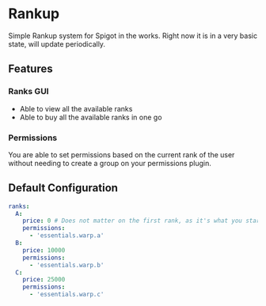 # Rankup
Simple Rankup system for Spigot in the works. Right now it is in a very basic state, will update periodically.

## Features

### Ranks GUI
- Able to view all the available ranks
- Able to buy all the available ranks in one go

### Permissions
You are able to set permissions based on the current rank of the user without needing to create a group on your permissions plugin.

## Default Configuration
```yaml
ranks:
  A:
    price: 0 # Does not matter on the first rank, as it's what you start with.
    permissions:
      - 'essentials.warp.a'
  B:
    price: 10000
    permissions:
      - 'essentials.warp.b'
  C:
    price: 25000
    permissions:
      - 'essentials.warp.c'
```